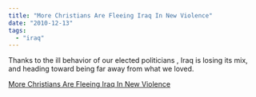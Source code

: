 ```yaml
---
title: "More Christians Are Fleeing Iraq In New Violence"
date: "2010-12-13"
tags: 
  - "iraq"
---
```


Thanks to the ill behavior of our elected politicians , Iraq is losing its mix, and heading toward being far away from what we loved.  

  
[More Christians Are Fleeing Iraq In New Violence](http://www.nytimes.com/2010/12/13/world/middleeast/13iraq.html?pagewanted=1&ref=world)
